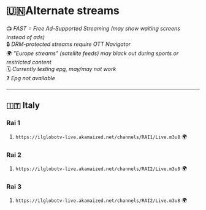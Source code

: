 # **🇺🇳Alternate streams**  
📺 *FAST = Free Ad-Supported Streaming (may show waiting screens instead of ads)*  
🔒 *DRM-protected streams require OTT Navigator*  
🌍 *"Europe streams" (satellite feeds) may black out during sports or restricted content*  
🗓️ *Currently testing epg, may/may not work*  
❓ *Epg not available*  

---

## **🇮🇹 Italy**  

### **Rai 1** 
1) `https://ilglobotv-live.akamaized.net/channels/RAI1/Live.m3u8` 🌍

### **Rai 2**  
1) `https://ilglobotv-live.akamaized.net/channels/RAI2/Live.m3u8` 🌍 

### **Rai 3**  
1) `https://ilglobotv-live.akamaized.net/channels/RAI2/Live.m3u8` 🌍 
